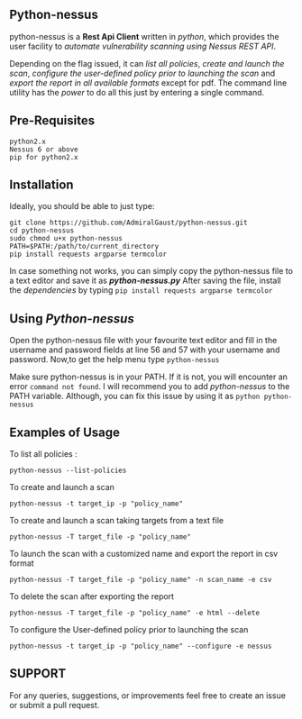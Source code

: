 ## Python-nessus

python-nessus is a **Rest Api Client** written in *python*, which provides the user facility to *automate vulnerability scanning using Nessus REST API*.

Depending on the flag issued, it can *list all policies*, *create and launch the scan*, *configure the user-defined policy prior to launching the scan* and *export the report in all available formats* except for pdf. The command line utility has the *power* to do all this just by entering a single command.

## Pre-Requisites
```
python2.x
Nessus 6 or above
pip for python2.x
```
## Installation

Ideally, you should be able to just type:

```
git clone https://github.com/AdmiralGaust/python-nessus.git
cd python-nessus
sudo chmod u+x python-nessus
PATH=$PATH:/path/to/current_directory
pip install requests argparse termcolor
```
In case something not works, you can simply copy the python-nessus file to a text editor and save it as **_python-nessus.py_**
After saving the file, install the *dependencies* by typing `pip install requests argparse termcolor`

## Using *Python-nessus*

Open the python-nessus file with your favourite text editor and fill in the username and password fields at line 56 and 57 with your username and password.
Now,to get the help menu type `python-nessus`

Make sure python-nessus is in your PATH. If it is not, you will encounter an error `command not found`.
I will recommend you to add _python-nessus_ to the PATH variable. Although, you can fix this issue by using it as `python python-nessus`

## Examples of Usage
To list all policies :

```
python-nessus --list-policies
```

To create and launch a scan

```
python-nessus -t target_ip -p "policy_name"
```

To create and launch a scan taking targets from a text file

```
python-nessus -T target_file -p "policy_name"
```

To launch the scan with a customized name and export the report in csv format

```
python-nessus -T target_file -p "policy_name" -n scan_name -e csv
```

To delete the scan after exporting the report

```
python-nessus -T target_file -p "policy_name" -e html --delete
```

To configure the User-defined policy prior to launching the scan

```
python-nessus -t target_ip -p "policy_name" --configure -e nessus
```

## SUPPORT
For any queries, suggestions, or improvements feel free to create an issue or submit a pull request.
